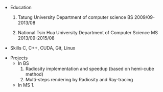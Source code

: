 * Education

  1. Tatung University
     Department of computer science
     BS 2009/09-2013/08
     
  2. National Tsin Hua University 
     Department of Computer Science
     MS 2013/09-2015/08
       
* Skills
  C, C++, CUDA, Git, Linux
  
- Projects
  - In BS
    1. Radiosity implementation and speedup (based on hemi-cube method)
	2. Multi-steps rendering by Radiosity and Ray-tracing
  - In MS
    1. 
